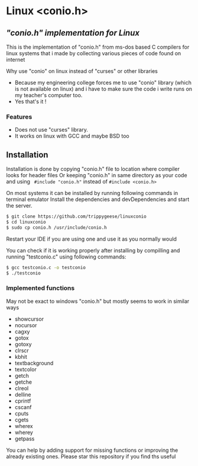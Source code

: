 # Linux <conio.h>
## _"conio.h" implementation for Linux_

This is the implementation of "conio.h" from ms-dos based C compilers for linux systems that i made by collecting various pieces of code found on internet

Why use "conio" on linux instead of "curses" or other libraries
- Because my engineering college forces me to use "conio" library (which is not available on linux) and i have to make sure the code i write runs on my teacher's computer too.
- Yes that's it !

### Features

- Does not use "curses" library.
- It works on linux with GCC and maybe BSD too


## Installation

Installation is done by copying "conio.h" file to location where compiler looks for header files Or keeping "conio.h" in same directory as your code and using ``` #include "conio.h"``` instead of ```#include <conio.h> ```

On most systems it can be installed by running following commands in terminal emulator
Install the dependencies and devDependencies and start the server.

```sh
$ git clone https://github.com/trippygeese/linuxconio
$ cd linuxconio
$ sudo cp conio.h /usr/include/conio.h
```
Restart your IDE if you are using one and use it as you normally would

You can check if it is working properly after installing by compilling and running "testconio.c" using following commands:
```sh
$ gcc testconio.c -o testconio
$ ./testconio
```

### Implemented functions
May not be exact to windows "conio.h" but mostly seems to work in similar ways
- showcursor
- nocursor
- cagxy
- gotox
- gotoxy
- clrscr
- kbhit
- textbackground
- textcolor
- getch
- getche
- clreol
- delline
- cprintf
- cscanf
- cputs
- cgets
- wherex
- wherey
- getpass

You can help by adding support for missing functions or improving the already existing ones.
Please star this repository if you find ths useful
